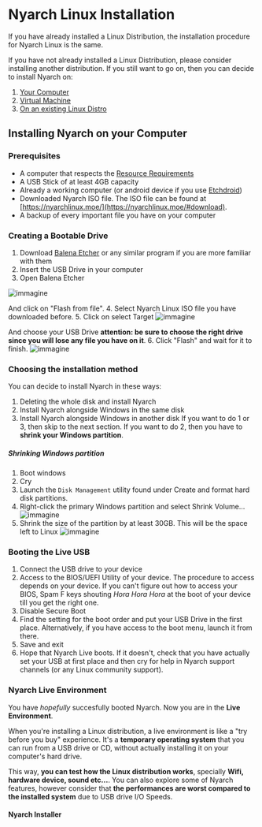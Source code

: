 # Nyarch Linux Installation

If you have already installed a Linux Distribution, the installation procedure for Nyarch Linux is the same.

If you have not already installed a Linux Distribution, please consider installing another distribution.
If you still want to go on, then you can decide to install Nyarch on:

1. [Your Computer](#Installing-Nyarch-on-your-computer)
2. [Virtual Machine](#Installing-Nyarch-on-a-Virtual-Machine)
3. [On an existing Linux Distro](#Installing-Nyarch-With-Nyarcher)
## Installing Nyarch on your Computer

### Prerequisites
- A computer that respects the [Resource Requirements](https://nyarchlinux.moe/#requirements)
- A USB Stick of at least 4GB capacity
- Already a working computer (or android device if you use [Etchdroid](https://etchdroid.app/))
- Downloaded Nyarch ISO file. The ISO file can be found at [https://nyarchlinux.moe/](https://nyarchlinux.moe/#download).
- A backup of every important file you have on your computer
### Creating a Bootable Drive
1. Download [Balena Etcher](https://etcher.balena.io/) or any similar program if you are more familiar with them
2. Insert the USB Drive in your computer
3. Open Balena Etcher

![immagine](https://github.com/user-attachments/assets/0fe6d643-86ac-4f37-980d-ca82e74e5484)

And click on "Flash from file". 
4. Select Nyarch Linux ISO file you have downloaded before.
5. Click on select Target
![immagine](https://github.com/user-attachments/assets/c17a0629-e35f-4523-a21a-638bdbc0c4c3)

And choose your USB Drive **attention: be sure to choose the right drive since you will lose any file you have on it**.
6. Click "Flash" and wait for it to finish. 
![immagine](https://github.com/user-attachments/assets/8a0f4a68-c36a-4f8f-968d-0b2c59d442dd)

### Choosing the installation method
You can decide to install Nyarch in these ways:
1. Deleting the whole disk and install Nyarch
2. Install Nyarch alongside Windows in the same disk
3. Install Nyarch alongside Windows in another disk
If you want to do 1 or 3, then skip to the next section.
If you want to do 2, then you have to **shrink your Windows partition**.
##### Shrinking Windows partition
1. Boot windows
2. Cry
3. Launch the `Disk Management` utility found under Create and format hard disk partitions.
4. Right-click the primary Windows partition and select Shrink Volume...
![immagine](https://github.com/user-attachments/assets/01cb1a7c-7881-4d41-848d-fbf52240124f)
5. Shrink the size of the partition by at least 30GB. This will be the space left to Linux
![immagine](https://github.com/user-attachments/assets/ee2077d3-9ff8-4375-bf31-2c7234855bf2)

### Booting the Live USB
1. Connect the USB drive to your device
2. Access to the BIOS/UEFI Utility of your device. The procedure to access depends on your device.
  If you can't figure out how to access your BIOS, Spam F keys shouting *Hora Hora Hora* at the boot of your device till you get the right one.
3. Disable Secure Boot
4. Find the setting for the boot order and put your USB Drive in the first place. Alternatively, if you have access to the boot menu, launch it from there.
5. Save and exit
6. Hope that Nyarch Live boots. If it doesn't, check that you have actually set your USB at first place and then cry for help in Nyarch support channels (or any Linux community support).

### Nyarch Live Environment
You have *hopefully* succesfully booted Nyarch. 
Now you are in the **Live Environment**. 

When you're installing a Linux distribution, a live environment is like a "try before you buy" experience.
It's a **temporary operating system** that you can run from a USB drive or CD, without actually installing it on your computer's hard drive. 

This way, **you can test how the Linux distribution works**, specially **Wifi, hardware device, sound etc...**. You can also explore some of Nyarch features, however consider that **the performances are worst compared to the installed system** due to USB drive I/O Speeds.

#### Nyarch Installer
